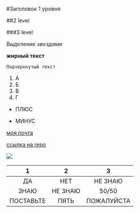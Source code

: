 
#Заголовок 1 уровня

##2 level

###3 level

*Выделение звездами*

**жирный текст**

``Подчеркнутый текст``

1. А
2. Б
3. В
4. Г

+ ПЛЮС
- МИНУС

[моя почта](d.gukkin@gmail.com)

[ссылка на repo](https://github.com/Gukk1n/gukk1n.github.io.git "поставьте 5")

![](https://i.pinimg.com/originals/d0/fa/86/d0fa86e43925e56315c5d54fb816cd63.jpg)

1| 2|3
:---:|:---:|:---:|
ДА|НЕТ|НЕ ЗНАЮ
ЗНАЮ|НЕ ЗНАЮ|50/50
ПОСТАВЬТЕ|ПЯТЬ|ПОЖАЛУЙСТА
